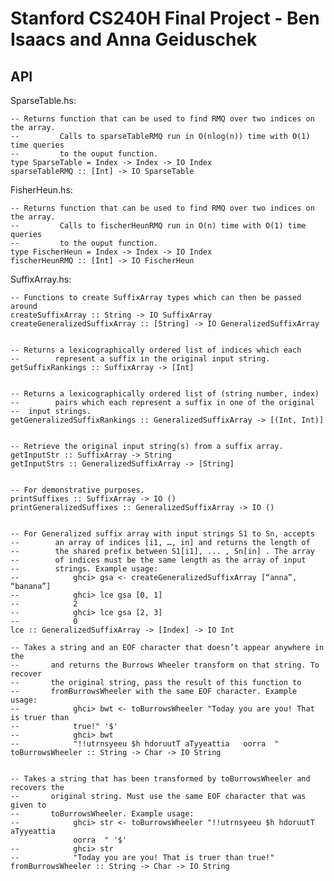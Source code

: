 Stanford CS240H Final Project - Ben Isaacs and Anna Geiduschek
==============================================================

API
---

SparseTable.hs:

    -- Returns function that can be used to find RMQ over two indices on the array.
    --         Calls to sparseTableRMQ run in O(nlog(n)) time with O(1) time queries
    --         to the ouput function.
    type SparseTable = Index -> Index -> IO Index
    sparseTableRMQ :: [Int] -> IO SparseTable


FisherHeun.hs:

    -- Returns function that can be used to find RMQ over two indices on the array.
    --         Calls to fischerHeunRMQ run in O(n) time with O(1) time queries
    --         to the ouput function.
    type FischerHeun = Index -> Index -> IO Index
    fischerHeunRMQ :: [Int] -> IO FischerHeun


SuffixArray.hs:

    -- Functions to create SuffixArray types which can then be passed around
    createSuffixArray :: String -> IO SuffixArray
    createGeneralizedSuffixArray :: [String] -> IO GeneralizedSuffixArray


    -- Returns a lexicographically ordered list of indices which each
    --        represent a suffix in the original input string.
    getSuffixRankings :: SuffixArray -> [Int]


    -- Returns a lexicographically ordered list of (string number, index) 
    --        pairs which each represent a suffix in one of the original
    --  input strings.
    getGeneralizedSuffixRankings :: GeneralizedSuffixArray -> [(Int, Int)]


    -- Retrieve the original input string(s) from a suffix array.
    getInputStr :: SuffixArray -> String
    getInputStrs :: GeneralizedSuffixArray -> [String]


    -- For demonstrative purposes.
    printSuffixes :: SuffixArray -> IO ()
    printGeneralizedSuffixes :: GeneralizedSuffixArray -> IO ()


    -- For Generalized suffix array with input strings S1 to Sn, accepts 
    --        an array of indices [i1, …, in] and returns the length of 
    --        the shared prefix between S1[i1], ... , Sn[in] . The array 
    --        of indices must be the same length as the array of input 
    --        strings. Example usage:
    --            ghci> gsa <- createGeneralizedSuffixArray [“anna”, “banana”]
    --            ghci> lce gsa [0, 1]
    --            2
    --            ghci> lce gsa [2, 3]
    --            0
    lce :: GeneralizedSuffixArray -> [Index] -> IO Int

    -- Takes a string and an EOF character that doesn’t appear anywhere in the
    --       and returns the Burrows Wheeler transform on that string. To recover 
    --       the original string, pass the result of this function to 
    --       fromBurrowsWheeler with the same EOF character. Example usage:
    --            ghci> bwt <- toBurrowsWheeler "Today you are you! That is truer than  
    --            true!" '$'
    --            ghci> bwt
    --            "!!utrnsyeeu $h hdoruutT aTyyeattia   oorra  "
    toBurrowsWheeler :: String -> Char -> IO String


    -- Takes a string that has been transformed by toBurrowsWheeler and recovers the
    --       original string. Must use the same EOF character that was given to
    --       toBurrowsWheeler. Example usage:
    --            ghci> str <- toBurrowsWheeler "!!utrnsyeeu $h hdoruutT aTyyeattia   
                  oorra  " '$'
    --            ghci> str
    --            "Today you are you! That is truer than true!"
    fromBurrowsWheeler :: String -> Char -> IO String

